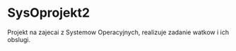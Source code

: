 # SysOprojekt2
Projekt na zajecai z Systemow Operacyjnych, realizuje zadanie watkow i ich obslugi. 
